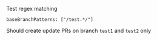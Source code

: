 Test regex matching

`baseBranchPatterns: ["/test.*/"]`

Should create update PRs on branch `test1` and `test2` only
